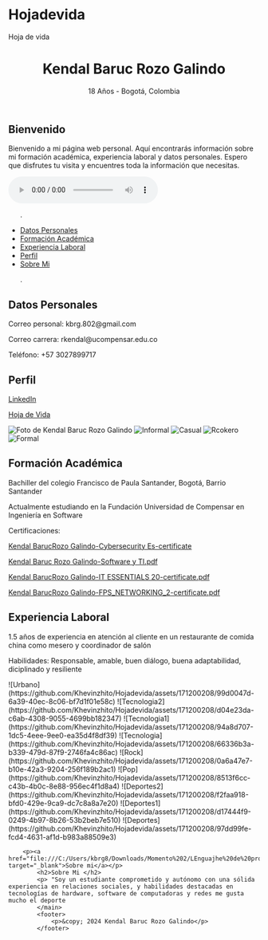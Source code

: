 # Hojadevida
Hoja de vida
<!DOCTYPE html>
<html lang="es">
<head>
  <meta charset="UTF-8">
      <meta name="viewport" content="width=device-width, initial-scale=1.0">
      <title>Kendal Baruc Rozo Galindo - Hoja de Vida</title>
      <link rel="stylesheet" href="Styles.css">
  </head>
  <body>
    <header>
        <h1>Kendal Baruc Rozo Galindo</h1>
        <p>18 Años - Bogotá, Colombia</p>
    </header>
    <section id="bienvenida">
        <h2>Bienvenido</h2>
        <p>Bienvenido a mi página web personal. Aquí encontrarás información sobre mi formación académica, experiencia laboral y datos personales. Espero que disfrutes tu visita y encuentres toda la información que necesitas.</p>
        <audio controls>
         <source src="audio/DeathByGlamour.mp3" type="audio/mpeg">
    </section>
    <nav>
        <ul>
<p>.
            <li><a href="#personal">Datos Personales</a></li>
            <li><a href="#academica">Formación Académica</a></li>
            <li><a href="#laboral">Experiencia Laboral</a></li>
            <li><a href="#Perfil">Perfil</a></li>
            <li><a href="#Sobre Mi">Sobre Mi</a></li>
  <p>.
        </ul>
    </nav>
    <main>
        <section id="personal">
            <h2>Datos Personales</h2>
            <p>Correo personal: kbrg.802@gmail.com</p>
            <p>Correo carrera: rkendal@ucompensar.edu.co</p>
            <p>Teléfono: +57 3027899717</p>
<section id="Perfil">
            <h2>Perfil</h2>
            <p><a href="https://www.linkedin.com" target="_blank">LinkedIn</a></p>
            <a href="Hoja de Vida Kendal.pdf" download> Hoja de Vida</a>
          <p> <img src="Foto.jpeg" alt="Foto de Kendal Baruc Rozo Galindo" id="foto-perfil">
              <img src="Perfil1.jpeg" alt="Informal">
              <img src="Perfil2.jpeg" alt="Casual">
                <img src="Rockero.jpeg" alt="Rcokero">
                  <img src="Traje.jpeg" alt="Formal">
        </section>
        <section id="academica">
            <h2>Formación Académica</h2>
            <p>Bachiller del colegio Francisco de Paula Santander, Bogotá, Barrio Santander</p>
            <p>Actualmente estudiando en la Fundación Universidad de Compensar en Ingeniería en Software</p>
            <p> Certificaciones:
              <p> <a href="Kendal BarucRozo Galindo-Cybersecurity Es-certificate.pdf" download> Kendal BarucRozo Galindo-Cybersecurity Es-certificate</a>
              <p> <a href="Kendal Baruc Rozo Galindo-Software y TI.pdf" download> Kendal Baruc Rozo Galindo-Software y TI.pdf</a>
              <p> <a href="Kendal Baruc Rozo Galindo-IT ESSENTIALS 20-certificate.pdf" download> Kendal BarucRozo Galindo-IT ESSENTIALS 20-certificate.pdf</a>
              <p> <a href="Kendal Baruc Rozo Galindo-FPS_NETWORKING_2-certificate.pdf" download> Kendal BarucRozo Galindo-FPS_NETWORKING_2-certificate.pdf</a>


</section> 
        <section id="laboral">
            <h2>Experiencia Laboral</h2>
            <p>1.5 años de experiencia en atención al cliente en un restaurante de comida china como mesero y coordinador de salón</p>
            <p>Habilidades: Responsable, amable, buen diálogo, buena adaptabilidad, diciplinado y resiliente</p>
        </section>
           <section id="Sobre Mi"> 
![Urbano](https://github.com/Khevinzhito/Hojadevida/assets/171200208/99d0047d-6a39-40ec-8c06-bf7d1f01e58c)
![Tecnologia2](https://github.com/Khevinzhito/Hojadevida/assets/171200208/d04e23da-c6ab-4308-9055-4699bb182347)
![Tecnologia1](https://github.com/Khevinzhito/Hojadevida/assets/171200208/94a8d707-1dc5-4eee-9ee0-ea35d4f8df39)
![Tecnologia](https://github.com/Khevinzhito/Hojadevida/assets/171200208/66336b3a-b339-479d-87f9-2746fa4c86ac)
![Rock](https://github.com/Khevinzhito/Hojadevida/assets/171200208/0a6a47e7-b10e-42a3-9204-256f189b2ac1)
![Pop](https://github.com/Khevinzhito/Hojadevida/assets/171200208/8513f6cc-c43b-4b0c-8e88-956ec4f1d8a4)
![Deportes2](https://github.com/Khevinzhito/Hojadevida/assets/171200208/f2faa918-bfd0-429e-9ca9-dc7c8a8a7e20)
![Deportes1](https://github.com/Khevinzhito/Hojadevida/assets/171200208/d17444f9-0249-4b97-8b26-53b2beb7e510)
![Deportes](https://github.com/Khevinzhito/Hojadevida/assets/171200208/97dd99fe-fcd4-4631-af1d-b983a88509e3)

        <p><a href="file:///C:/Users/kbrg8/Downloads/Momento%202/LEnguajhe%20de%20programacion/Hojadevida/Sobremi.html#tecnologia" target="_blank">Sobre mi</a></p>
            <h2>Sobre Mi </h2> 
            <p> "Soy un estudiante comprometido y autónomo con una sólida experiencia en relaciones sociales, y habilidades destacadas en tecnologías de hardware, software de computadoras y redes me gusta mucho el deporte
            </main> 
            <footer> 
                <p>&copy; 2024 Kendal Baruc Rozo Galindo</p>
            </footer>    
            
</html>
